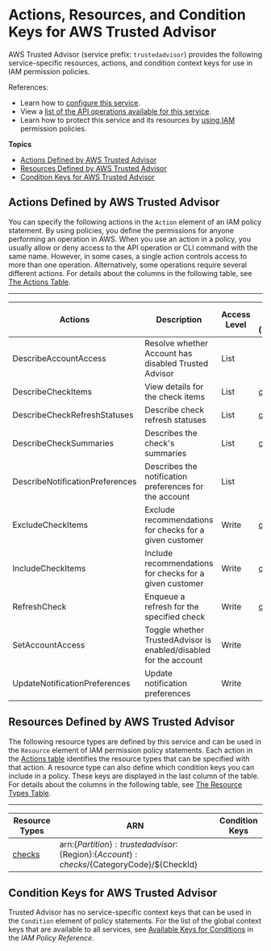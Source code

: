 # Actions, Resources, and Condition Keys for AWS Trusted Advisor<a name="list_awstrustedadvisor"></a>

AWS Trusted Advisor \(service prefix: `trustedadvisor`\) provides the following service\-specific resources, actions, and condition context keys for use in IAM permission policies\.

References:
+ Learn how to [configure this service](https://docs.aws.amazon.com/awssupport/latest/user/getting-started.html#trusted-advisor)\.
+ View a [list of the API operations available for this service](https://docs.aws.amazon.com/trustedadvisor/latest/APIReference/)\.
+ Learn how to protect this service and its resources by [using IAM](https://docs.aws.amazon.com/awssupport/latest/user/getting-started.html#trusted-advisoraccess_permissions.html) permission policies\.

**Topics**
+ [Actions Defined by AWS Trusted Advisor](#awstrustedadvisor-actions-as-permissions)
+ [Resources Defined by AWS Trusted Advisor](#awstrustedadvisor-resources-for-iam-policies)
+ [Condition Keys for AWS Trusted Advisor](#awstrustedadvisor-policy-keys)

## Actions Defined by AWS Trusted Advisor<a name="awstrustedadvisor-actions-as-permissions"></a>

You can specify the following actions in the `Action` element of an IAM policy statement\. By using policies, you define the permissions for anyone performing an operation in AWS\. When you use an action in a policy, you usually allow or deny access to the API operation or CLI command with the same name\. However, in some cases, a single action controls access to more than one operation\. Alternatively, some operations require several different actions\. For details about the columns in the following table, see [The Actions Table](reference_policies_actions-resources-contextkeys.md#actions_table)\.


****  

| Actions | Description | Access Level | Resource Types \(\*required\) | Condition Keys | Dependent Actions | 
| --- | --- | --- | --- | --- | --- | 
|   DescribeAccountAccess  | Resolve whether Account has disabled Trusted Advisor | List |  |  |  | 
|   DescribeCheckItems  | View details for the check items | List |   [ checks\* ](#awstrustedadvisor-checks)   |  |  | 
|   DescribeCheckRefreshStatuses  | Describe check refresh statuses | List |   [ checks\* ](#awstrustedadvisor-checks)   |  |  | 
|   DescribeCheckSummaries  | Describes the check's summaries | List |   [ checks\* ](#awstrustedadvisor-checks)   |  |  | 
|   DescribeNotificationPreferences  | Describes the notification preferences for the account | List |  |  |  | 
|   ExcludeCheckItems  | Exclude recommendations for checks for a given customer | Write |   [ checks\* ](#awstrustedadvisor-checks)   |  |  | 
|   IncludeCheckItems  | Include recommendations for checks for a given customer | Write |   [ checks\* ](#awstrustedadvisor-checks)   |  |  | 
|   RefreshCheck  | Enqueue a refresh for the specified check | Write |   [ checks\* ](#awstrustedadvisor-checks)   |  |  | 
|   SetAccountAccess  | Toggle whether TrustedAdvisor is enabled/disabled for the account | Write |  |  |  | 
|   UpdateNotificationPreferences  | Update notification preferences  | Write |  |  |  | 

## Resources Defined by AWS Trusted Advisor<a name="awstrustedadvisor-resources-for-iam-policies"></a>

The following resource types are defined by this service and can be used in the `Resource` element of IAM permission policy statements\. Each action in the [Actions table](#awstrustedadvisor-actions-as-permissions) identifies the resource types that can be specified with that action\. A resource type can also define which condition keys you can include in a policy\. These keys are displayed in the last column of the table\. For details about the columns in the following table, see [The Resource Types Table](reference_policies_actions-resources-contextkeys.md#resources_table)\.


****  

| Resource Types | ARN | Condition Keys | 
| --- | --- | --- | 
|   [ checks ](https://docs.aws.amazon.com/trustedadvisor/latest/APIReference/API_TrustedAdvisorCheckDescription.html)  |  arn:$\{Partition\}:trustedadvisor:$\{Region\}:$\{Account\}:checks/$\{CategoryCode\}/$\{CheckId\}  |  | 

## Condition Keys for AWS Trusted Advisor<a name="awstrustedadvisor-policy-keys"></a>

Trusted Advisor has no service\-specific context keys that can be used in the `Condition` element of policy statements\. For the list of the global context keys that are available to all services, see [Available Keys for Conditions](reference_policies_condition-keys.html#AvailableKeys) in the *IAM Policy Reference*\.